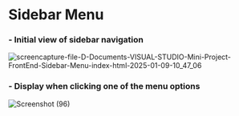 # Sidebar Menu

### - Initial view of sidebar navigation
![screencapture-file-D-Documents-VISUAL-STUDIO-Mini-Project-FrontEnd-Sidebar-Menu-index-html-2025-01-09-10_47_06](https://github.com/user-attachments/assets/1d7e593c-075f-48ea-bf04-44d539bfbb65)

### - Display when clicking one of the menu options 
![Screenshot (96)](https://github.com/user-attachments/assets/69a5a5d8-287d-45a7-b414-7fa63c5c4c0a)
